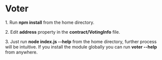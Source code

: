 <h1>Voter</h1>
<p>1. Run <b>npm install</b> from the home directory.</p>
<p>2. Edit <b>address</b> property in the <b>contract/VotingInfo</b> file.</p>
<p>3. Just run <b>node index.js --help</b> from the home directory, further process will be intuitive. If you install the module globally you can run <b>voter --help</b> from anywhere.</p>